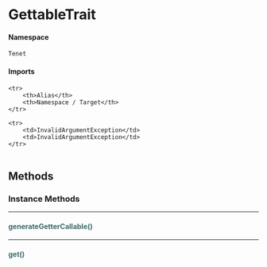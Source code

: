 # GettableTrait



#### Namespace

`Tenet`

#### Imports

<table>

	<tr>
		<th>Alias</th>
		<th>Namespace / Target</th>
	</tr>
	
	<tr>
		<td>InvalidArgumentException</td>
		<td>InvalidArgumentException</td>
	</tr>
	
</table>


## Methods

### Instance Methods
<hr />

#### <span style="color:#3e6a6e;">generateGetterCallable()</span>


<hr />

#### <span style="color:#3e6a6e;">get()</span>




